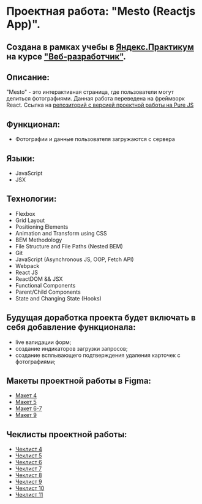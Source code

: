 # Проектная работа: "Mesto (Reactjs App)".

## Создана в рамках учебы в [Яндекс.Практикум](https://praktikum.yandex.ru/) на курсе ["Веб-разработчик"](https://praktikum.yandex.ru/web/).

## Описание:

"Mesto" - это интерактивная страница, где пользователи могут делиться фотографиями. Данная работа переведена на фреймворк React. Ссылка на [репозиторий с версией проектной работы на Pure JS](https://mashafromrasha.github.io/mesto/)

## Функционал:

* Фотографии и данные пользователя загружаются с сервера

## Языки:

* JavaScript
* JSX

## Технологии:

* Flexbox
* Grid Layout
* Positioning Elements
* Animation and Transform using CSS
* BEM Methodology
* File Structure and File Paths (Nested BEM)
* Git
* JavaScript (Asynchronous JS, OOP, Fetch API)
* Webpack
* React JS
* ReactDOM && JSX
* Functional Components
* Parent/Child Components
* State and Changing State (Hooks)


## Будущая доработка проекта будет включать в себя добавление функционала:

* live валидации форм;
* создание индикаторов загрузки запросов;
* создание всплывающего подтверждения удаления карточек с фотографиями;

## Макеты проектной работы в Figma:

* [Макет 4](https://www.figma.com/file/SLGf16iUspCIjC05qUi1dk/YP-project-4-mesto)
* [Макет 5](https://www.figma.com/file/n0Ho0JWLOCYiVkrboLTVJo/sprint-5-mesto)
* [Макет 6-7](https://www.figma.com/file/qk3Axq4MZryPzGFfCnUnrP/sprint-6-mesto)
* [Макет 9](https://www.figma.com/file/hhhIavVTeuilfPPZ6sbifl/JavaScript.-Sprint-9)

## Чеклисты проектной работы:

* [Чеклист 4](https://code.s3.yandex.net/web-developer/checklists/new-program/checklist-4/index.html)
* [Чеклист 5](https://code.s3.yandex.net/web-developer/checklists/new-program/checklist-5/index.html)
* [Чеклист 6](https://code.s3.yandex.net/web-developer/checklists/new-program/checklist-6/index.html)
* [Чеклист 7](https://code.s3.yandex.net/web-developer/checklists/new-program/checklist-7/index.html)
* [Чеклист 8](https://code.s3.yandex.net/web-developer/checklists/new-program/checklist-8/index.html)
* [Чеклист 9](https://code.s3.yandex.net/web-developer/checklists/new-program/checklist-9/index.html)
* [Чеклист 10](https://code.s3.yandex.net/web-developer/checklists/new-program/checklist-10/index.html)
* [Чеклист 11](https://code.s3.yandex.net/web-developer/checklists/new-program/checklist-11/index.html)
